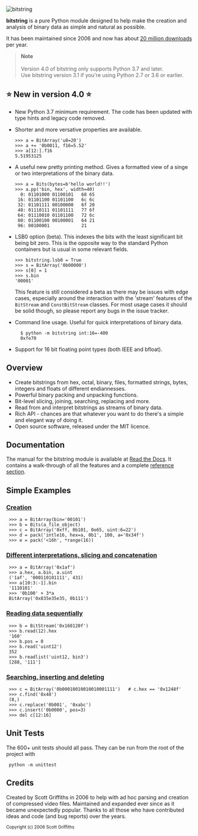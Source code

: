 

![bitstring](https://github.com/scott-griffiths/bitstring/blob/d85c22504882d93b8c0cec373ef03b375e9ea7f8/doc/bitstring_logo_small.png?raw=true "bitstring")

**bitstring** is a pure Python module designed to help make
the creation and analysis of binary data as simple and natural as possible.

It has been maintained since 2006 and now has about [20 million downloads](https://pypistats.org/packages/bitstring) per year.

> **Note** \
> \
> Version 4.0 of bitstring only supports Python 3.7 and later. \
> Use bitstring version 3.1 if you're using Python 2.7 or 3.6 or earlier.

:star: New in version 4.0 :star:
--------------------------------

* New Python 3.7 minimum requirement. The code has been updated with type hints and legacy code removed.
* Shorter and more versative properties are available.

      >>> a = BitArray('u8=20')
      >>> a += '0b0011, f16=5.52'
      >>> a[12:].f16
      5.51953125

* A useful new pretty printing method. Gives a formatted view of a singe or two interpretations of the
  binary data.

      >>> a = Bits(bytes=b'hello world!!')
      >>> a.pp('bin, hex', width=40)
        0: 01101000 01100101   68 65
       16: 01101100 01101100   6c 6c
       32: 01101111 00100000   6f 20
       48: 01110111 01101111   77 6f
       64: 01110010 01101100   72 6c
       80: 01100100 00100001   64 21
       96: 00100001            21   

* LSB0 option (beta). This indexes the bits with the least significant bit being bit zero. This is the
  opposite way to the standard Python containers but is usual in some relevant fields.
      
      >>> bitstring.lsb0 = True
      >>> s = BitArray('0b00000')
      >>> s[0] = 1
      >>> s.bin
      '00001'

  This feature is still considered a beta as there may be issues with edge cases, especially around the
  interaction with the 'stream' features of the `BitStream` and `ConstBitStream` classes. For most usage
  cases it should be solid though, so please report any bugs in the issue tracker.
      
* Command line usage. Useful for quick interpretations of binary data.

        $ python -m bitstring int:16=-400
        0xfe70

* Support for 16 bit floating point types (both IEEE and bfloat).


Overview
--------

* Create bitstrings from hex, octal, binary, files, formatted strings, bytes, integers and floats of different endiannesses.
* Powerful binary packing and unpacking functions.
* Bit-level slicing, joining, searching, replacing and more.
* Read from and interpret bitstrings as streams of binary data.
* Rich API - chances are that whatever you want to do there's a simple and elegant way of doing it.
* Open source software, released under the MIT licence.


Documentation
-------------
The manual for the bitstring module is available at [Read the Docs](https://bitstring.readthedocs.org).
It contains a walk-through of all the features and a complete [reference section](https://bitstring.readthedocs.io/en/stable/quick_ref.html).


Simple Examples
---------------

### [Creation](https://bitstring.readthedocs.io/en/stable/creation.html)

     >>> a = BitArray(bin='00101')
     >>> b = Bits(a_file_object)
     >>> c = BitArray('0xff, 0b101, 0o65, uint:6=22')
     >>> d = pack('intle16, hex=a, 0b1', 100, a='0x34f')
     >>> e = pack('<16h', *range(16))

### [Different interpretations, slicing and concatenation](https://bitstring.readthedocs.io/en/stable/interpretation.html)

     >>> a = BitArray('0x1af')
     >>> a.hex, a.bin, a.uint
     ('1af', '000110101111', 431)
     >>> a[10:3:-1].bin
     '1110101'
     >>> '0b100' + 3*a
     BitArray('0x835e35e35, 0b111')

### [Reading data sequentially](https://bitstring.readthedocs.io/en/stable/reading.html)

     >>> b = BitStream('0x160120f')
     >>> b.read(12).hex
     '160'
     >>> b.pos = 0
     >>> b.read('uint12')
     352
     >>> b.readlist('uint12, bin3')
     [288, '111']

### [Searching, inserting and deleting](https://bitstring.readthedocs.io/en/stable/reading.html#finding-and-replacing)

     >>> c = BitArray('0b00010010010010001111')   # c.hex == '0x1248f'
     >>> c.find('0x48')
     (8,)
     >>> c.replace('0b001', '0xabc')
     >>> c.insert('0b0000', pos=3)
     >>> del c[12:16]

Unit Tests
----------

The 600+ unit tests should all pass. They can be run from the root of the project with

     python -m unittest


Credits
-------

Created by Scott Griffiths in 2006 to help with ad hoc parsing and creation of compressed video files.
Maintained and expanded ever since as it became unexpectedly popular. Thanks to all those who have contributed ideas
and code (and bug reports) over the years.


<sub>Copyright (c) 2006 Scott Griffiths</sub>